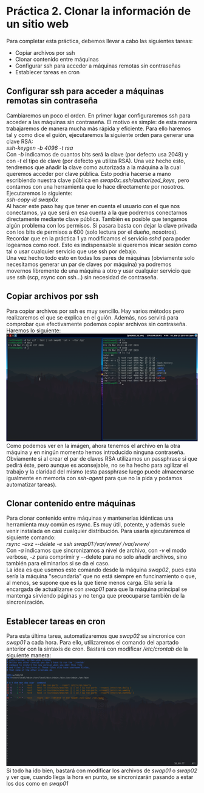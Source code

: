 # Práctica 2. Clonar la información de un sitio web

Para completar esta práctica, debemos llevar a cabo las siguientes tareas:
- Copiar archivos por ssh
- Clonar contenido entre máquinas
- Configurar ssh para acceder a máquinas remotas sin contraseñas
- Establecer tareas en cron 

## Configurar ssh para acceder a máquinas remotas sin contraseña
Cambiaremos un poco el orden. En primer lugar configuraremos ssh para acceder a las máquinas sin contraseña. El motivo es simple: de esta manera trabajaremos de manera mucha más rápida y eficiente. Para ello haremos tal y como dice el guión, ejecutaremos la siguiente orden para generar una clave RSA:  
*ssh-keygen -b 4096 -t rsa*  
Con *-b* indicamos de cuantos bits será la clave (por defecto usa 2048) y con *-t* el tipo de clave (por defecto ya utiliza RSA). 
Una vez hecho esto, tendremos que añadir la clave como autorizada a la máquina a la cual queremos acceder por clave pública. Esto podría hacerse a mano escribiendo nuestra clave pública en *swap0x:.ssh/authorized_keys*, pero contamos con una herramienta que lo hace directamente por nosotros. Ejecutaremos lo siguiente:  
*ssh-copy-id swap0x*  
Al hacer este paso hay que tener en cuenta el usuario con el que nos conectamos, ya que será en esa cuenta a la que podremos conectarnos directamente mediante clave pública. También es posible que tengamos algún problema con los permisos. Si pasara basta con dejar la clave privada con los bits de permisos a 600 (solo lectura por el dueño, nosotros). Recordar que en la práctica 1 ya modificamos el servicio *sshd* para poder logearnos como root. Esto es indispensable si queremos inicar sesión como tal o usar cualquier servicio que use ssh por debajo.  
Una vez hecho todo esto en todas los pares de máquinas (obviamente solo necesitamos generar un par de claves por máquina) ya podremos movernos libremente de una máquina a otro y usar cualquier servicio que use ssh (scp, rsync con ssh...) sin necesidad de contraseña.  

## Copiar archivos por ssh
Para copiar archivos por ssh es muy sencillo. Hay varios métodos pero realizaremos el que se explica en el guión. Además, nos servirá para comprobar que efectivamente podemos copiar archivos sin contraseña. Haremos lo siguiente:  
![alt text](img/tar.png "Copia de archivos usando tar y ssh") 
Como podemos ver en la imágen, ahora tenemos el archivo en la otra máquina y en ningún momento hemos introducido ninguna contraseña. Obviamente si al crear el par de claves RSA utilizamos un passphrase si que pedirá éste, pero aunque es aconsejable, no se ha hecho para agilizar el trabajo y la claridad del mismo (esta passphrase luego puede almacenarse igualmente en memoria con *ssh-agent* para que no la pida y podamos automatizar tareas).  

## Clonar contenido entre máquinas
Para clonar contenido entre máquinas y mantenerlas idénticas una herramienta muy común es rsync. Es muy útil, potente, y además suele venir instalada en casi cualquier distribución. Para usarla ejecutaremos el siguiente comando:  
*rsync -avz --delete -e ssh swap01:/var/www/ /var/www/*  
Con *-a* indicamos que sincronizamos a nivel de archivo, con *-v* el modo verbose, *-z* para comprimir y --delete para no solo añadir archivos, sino también para eliminarlos si se da el caso.  
La idea es que usemos este comando desde la máquina *swap02*, pues esta sería la máquina "secundaria" que no está siempre en funcinamiento o que, al menos, se supone que es la que tiene menos carga. Ella sería la encargada de actualizarse con *swap01* para que la máquina principal se mantenga sirviendo páginas y no tenga que preocuparse también de la sincronización.  

## Establecer tareas en cron 
Para esta última tarea, automatizaremos que *swap02* se sincronice con *swap01* a cada hora. Para ello, utilizaremos el comando del apartado anterior con la sintaxis de cron. Bastará con modificar */etc/crontab* de la siguiente manera: 
![alt text](img/cron.png "Copia de archivos usando sync de manera automática")
Si todo ha ido bien, bastará con modificar los archivos de *swap01* o *swap02* y ver que, cuando llega la hora en punto, se sincronizarán pasando a estar los dos como en *swap01* 
